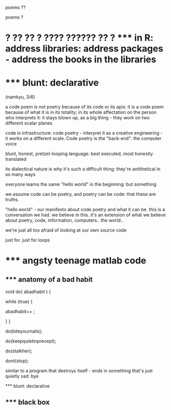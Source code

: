 poems ?? 

poems ?

? ?? ?? ? ???? ??????
??
?
*** in R: address libraries: address packages - address the books in the libraries
===================================

*** blunt: declarative 
================================
(namkyu, 3/6)

a code poem is not poetry because of its code or its apis: it is a code poem because of what it is in its totality; in its whole affectation on the person who interprets it: it stays blown up, as a big thing - they work on two different scalar planes

code is infrastructure: code poetry - interpret it as a creative engineering - it works on a different scale. Code poetry is the "back-end": the computer voice

blunt, honest, pretzel-looping language: best executed, most honestly translated 

its dialectical nature is why it's such a difficult thing: they're antithetical in so many ways

everyone learns the same "hello world" in the beginning: but something 

we assume code can be poetry, and poetry can be code: that these are truths. 

"hello world" - our manifesto about code poetry and what it can be. this is a conversation we had. we believe in this. it's an extension of what we believe about poetry, code, information, computers.. the world.. 

we're just all too afraid of looking at our own source code 

just for. just for loops

*** angsty teenage matlab code 
=============================

*** anatomy of a bad habit 
--------------------------

void do( abadhabit ) {

while (true) {

  abadhabit++ ; 
  
}
}

do(biteyournails); 

do(keepquietinprecept); 

do(stalkher); 


dont(stop); 

similar to a program that destroys itself - 
ends in something that's just quietly sad: 
bye 

*** blunt: declarative 


*** black box
---------------------



